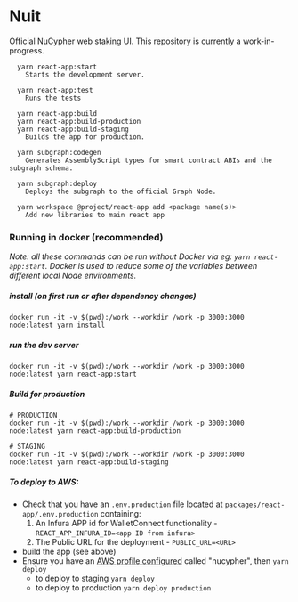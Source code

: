 # Nuit

Official NuCypher web staking UI.  This repository is currently a work-in-progress.

```
  yarn react-app:start
    Starts the development server.

  yarn react-app:test
    Runs the tests

  yarn react-app:build
  yarn react-app:build-production
  yarn react-app:build-staging
    Builds the app for production.

  yarn subgraph:codegen
    Generates AssemblyScript types for smart contract ABIs and the subgraph schema.

  yarn subgraph:deploy
    Deploys the subgraph to the official Graph Node.

  yarn workspace @project/react-app add <package name(s)>
    Add new libraries to main react app
```

### Running in docker (recommended)
_Note: all these commands can be run without Docker via eg: `yarn react-app:start`.  Docker is used to reduce some of the variables between different local Node environments._

##### install (on first run or after dependency changes)
```
docker run -it -v $(pwd):/work --workdir /work -p 3000:3000  node:latest yarn install
```

##### run the dev server
```
docker run -it -v $(pwd):/work --workdir /work -p 3000:3000  node:latest yarn react-app:start
```

##### Build for production
```
# PRODUCTION
docker run -it -v $(pwd):/work --workdir /work -p 3000:3000 node:latest yarn react-app:build-production

# STAGING
docker run -it -v $(pwd):/work --workdir /work -p 3000:3000 node:latest yarn react-app:build-staging
```

##### To deploy to AWS:

* Check that you have an `.env.production` file located at `packages/react-app/.env.production` containing:
  1. An Infura APP id for WalletConnect functionality - `REACT_APP_INFURA_ID=<app ID from infura>`
  2. The Public URL for the deployment - `PUBLIC_URL=<URL>`
* build the app (see above)
* Ensure you have an [AWS profile configured](https://docs.aws.amazon.com/cli/latest/userguide/cli-configure-profiles.html) called "nucypher", then `yarn deploy`
   * to deploy to staging `yarn deploy`
   * to deploy to production `yarn deploy production`
